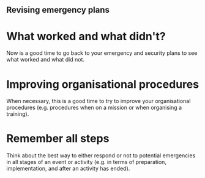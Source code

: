 ## Revising emergency plans

# What worked and what didn't?
Now is a good time to go back to your emergency and security plans to see what worked and what did not.
<br>
# Improving organisational procedures
When necessary, this is a good time to try to improve your organisational procedures (e.g. procedures when on a mission or when organising a training).
<br>
# Remember all steps
Think about the best way to either respond or not to potential emergencies in all stages of an event or activity (e.g. in terms of preparation, implementation, and after an activity has ended).
<br>

